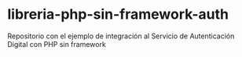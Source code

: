 # libreria-php-sin-framework-auth
Repositorio con el ejemplo de integración al Servicio de Autenticación Digital con PHP sin framework
